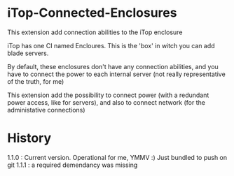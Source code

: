 # iTop-Connected-Enclosures
This extension add connection abilities to the iTop enclosure

iTop has one CI named Encloures. This is the 'box' in witch you can add blade servers.

By default, these enclosures don't have any connection abilities, and you have to connect the power to each internal server (not really representative of the truth, for me)

This extension add the possibility to connect power (with a redundant power access, like for servers), and also to connect network (for the administative connections)

History
=======

1.1.0 : Current version. Operational for me, YMMV :) Just bundled to push on git
1.1.1 : a required demendancy was missing 
